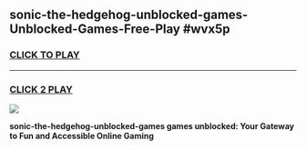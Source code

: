 
## sonic-the-hedgehog-unblocked-games-Unblocked-Games-Free-Play #wvx5p
<h3>
<a href="https://us.freeplayer.one?title=sonic-the-hedgehog-unblocked-games&ref=9M">CLICK TO PLAY</a></h3>
<hr>

<h3>
<a href="https://us.freeplayer.one?title=sonic-the-hedgehog-unblocked-games&ref=9M">CLICK 2 PLAY</a>
  
</h3>

<a href="https://us.freeplayer.one?title=sonic-the-hedgehog-unblocked-games&ref=9M"><img src="https://clearcache.store/games.png"></a>


**sonic-the-hedgehog-unblocked-games games unblocked: Your Gateway to Fun and Accessible Online Gaming**
